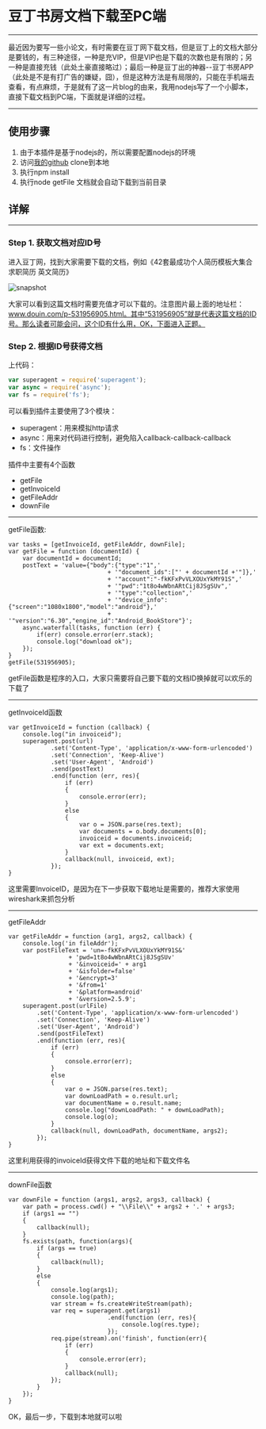 # 豆丁书房文档下载至PC端


---
最近因为要写一些小论文，有时需要在豆丁网下载文档，但是豆丁上的文档大部分是要钱的，有三种途径，一种是充VIP，但是VIP也是下载的次数也是有限的；另一种是直接充钱（此处土豪直接略过）；最后一种是豆丁出的神器--豆丁书房APP（此处是不是有打广告的嫌疑，囧），但是这种方法是有局限的，只能在手机端去查看，有点麻烦，于是就有了这一片blog的由来，我用nodejs写了一个小脚本，直接下载文档到PC端，下面就是详细的过程。

---
## 使用步骤
1. 由于本插件是基于nodejs的，所以需要配置nodejs的环境
2. 访问[我的github](https://github.com/lihang1870719/douding-download) clone到本地
3. 执行npm install
4. 执行node getFile 文档就会自动下载到当前目录

## 详解
---
### Step 1. 获取文档对应ID号
进入豆丁网，找到大家需要下载的文档，例如《42套最成功个人简历模板大集合 求职简历 英文简历》

![snapshot](https://github.com/lihang1870719/douding-download/blob/master/snapshot.png?raw=true)

大家可以看到这篇文档时需要充值才可以下载的。注意图片最上面的地址栏：www.douin.com/p-531956905.html。其中“531956905”就是代表这篇文档的ID号。那么读者可能会问，这个ID有什么用，OK，下面进入正题。

### Step 2. 根据ID号获得文档
上代码：
``` javascript
var superagent = require('superagent');
var async = require('async');
var fs = require('fs');
```
可以看到插件主要使用了3个模块：

- superagent：用来模拟http请求
- async：用来对代码进行控制，避免陷入callback-callback-callback
- fs：文件操作

插件中主要有4个函数

- getFile
- getInvoiceId
- getFileAddr
- downFile

---
getFile函数:
```
var tasks = [getInvoiceId, getFileAddr, downFile];
var getFile = function (documentId) {
	var documentId = documentId;
	postText = 'value={"body":{"type":"1",' 
							+ '"document_ids":["' + documentId +'"]},' 
							+ '"account":"-fkKFxPvVLXOUxYkMY91S",'
							+ '"pwd":"1t8o4wWbnARtCij8JSgSUv",'
							+ '"type":"collection",'
							+ '"device_info":{"screen":"1080x1800","model":"android"},'
							+ '"version":"6.30","engine_id":"Android_BookStore"}';
	async.waterfall(tasks, function (err) {
		if(err) console.error(err.stack);
		console.log("download ok");
	});	
}
getFile(531956905);
```
getFile函数是程序的入口，大家只需要将自己要下载的文档ID换掉就可以欢乐的下载了

---
getInvoiceId函数
```
var getInvoiceId = function (callback) {
	console.log("in invoiceid");
	superagent.post(url)
			.set('Content-Type', 'application/x-www-form-urlencoded')
			.set('Connection', 'Keep-Alive')
			.set('User-Agent', 'Android')
			.send(postText)
			.end(function (err, res){
				if (err)
				{
					console.error(err);
				}
				else
				{
					var o = JSON.parse(res.text);
					var documents = o.body.documents[0];
					invoiceid = documents.invoiceid;
					var ext = documents.ext;
				}
				callback(null, invoiceid, ext);
			});
}
```
这里需要InvoiceID，是因为在下一步获取下载地址是需要的，推荐大家使用wireshark来抓包分析

---
getFileAddr
```
var getFileAddr = function (arg1, args2, callback) {
	console.log('in fileAddr');
	var postFileText = 'un=-fkKFxPvVLXOUxYkMY91S&'
				 + 'pwd=1t8o4wWbnARtCij8JSgSUv'
				 + '&invoiceid=' + arg1
				 + '&isfolder=false'
				 + '&encrypt=3'
				 + '&from=1'
				 + '&platform=android'
				 + '&version=2.5.9';
	superagent.post(urlFile)
		.set('Content-Type', 'application/x-www-form-urlencoded')
		.set('Connection', 'Keep-Alive')
		.set('User-Agent', 'Android')
		.send(postFileText)
		.end(function (err, res){
			if (err)
			{
				console.error(err);
			}
			else
			{
				var o = JSON.parse(res.text);
				var downLoadPath = o.result.url;
				var documentName = o.result.name;
				console.log("downLoadPath: " + downLoadPath);
				console.log(o);
			}
			callback(null, downLoadPath, documentName, args2);
		});	
}
```
这里利用获得的invoiceId获得文件下载的地址和下载文件名

---
downFile函数
```
var downFile = function (args1, args2, args3, callback) {
	var path = process.cwd() + "\\File\\" + args2 + '.' + args3;
	if (args1 == "")
	{
		callback(null);
	}
	fs.exists(path, function(args){
		if (args == true)
		{
			callback(null);
		}
		else
		{
			console.log(args1);
			console.log(path);
			var stream = fs.createWriteStream(path);
			var req = superagent.get(args1)
							.end(function (err, res){
								console.log(res.type);
							});
			req.pipe(stream).on('finish', function(err){
				if (err)
				{
					console.error(err);
				}
				callback(null);
			});
		}
	});
}
```
OK，最后一步，下载到本地就可以啦






